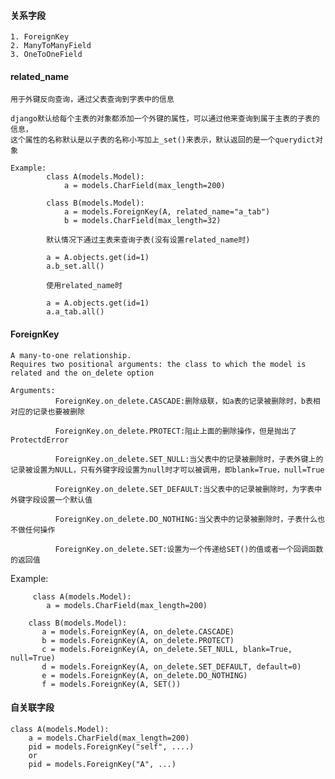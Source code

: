 #### 关系字段
>>>
    1. ForeignKey
    2. ManyToManyField
    3. OneToOneField

#### related_name
>>>
    用于外键反向查询，通过父表查询到字表中的信息

    django默认给每个主表的对象都添加一个外键的属性，可以通过他来查询到属于主表的子表的信息，
    这个属性的名称默认是以子表的名称小写加上_set()来表示，默认返回的是一个querydict对象

    Example:
            class A(models.Model):
                a = models.CharField(max_length=200)

            class B(models.Model):
                a = models.ForeignKey(A, related_name="a_tab")
                b = models.CharField(max_length=32)

            默认情况下通过主表来查询子表(没有设置related_name时)

            a = A.objects.get(id=1)
            a.b_set.all()

            使用related_name时

            a = A.objects.get(id=1)
            a.a_tab.all()

#### ForeignKey
>>>
    A many-to-one relationship.
    Requires two positional arguments: the class to which the model is related and the on_delete option

    Arguments:
              ForeignKey.on_delete.CASCADE:删除级联，如a表的记录被删除时，b表相对应的记录也要被删除

              ForeignKey.on_delete.PROTECT:阻止上面的删除操作，但是抛出了ProtectdError

              ForeignKey.on_delete.SET_NULL:当父表中的记录被删除时，子表外键上的记录被设置为NULL，只有外键字段设置为null时才可以被调用，即blank=True，null=True

              ForeignKey.on_delete.SET_DEFAULT:当父表中的记录被删除时，为字表中外键字段设置一个默认值

              ForeignKey.on_delete.DO_NOTHING:当父表中的记录被删除时，子表什么也不做任何操作

              ForeignKey.on_delete.SET:设置为一个传递给SET()的值或者一个回调函数的返回值

  Example:

         class A(models.Model):
            a = models.CharField(max_length=200)

        class B(models.Model):
           a = models.ForeignKey(A, on_delete.CASCADE)
           b = models.ForeignKey(A, on_delete.PROTECT)
           c = models.ForeignKey(A, on_delete.SET_NULL, blank=True, null=True)
           d = models.ForeignKey(A, on_delete.SET_DEFAULT, default=0)
           e = models.ForeignKey(A, on_delete.DO_NOTHING)
           f = models.ForeignKey(A, SET())

#### 自关联字段
>>>
    class A(models.Model):
        a = models.CharField(max_length=200)
        pid = models.ForeignKey("self", ....)
        or
        pid = models.ForeignKey("A", ...)
